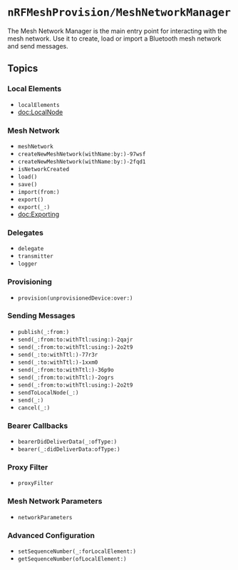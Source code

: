 # ``nRFMeshProvision/MeshNetworkManager``

The Mesh Network Manager is the main entry point for interacting with the mesh network.
Use it to create, load or import a Bluetooth mesh network and send messages. 

## Topics

### Local Elements

- ``localElements``
- <doc:LocalNode>

### Mesh Network

- ``meshNetwork``
- ``createNewMeshNetwork(withName:by:)-97wsf``
- ``createNewMeshNetwork(withName:by:)-2fqd1``
- ``isNetworkCreated``
- ``load()``
- ``save()``
- ``import(from:)``
- ``export()``
- ``export(_:)``
- <doc:Exporting>

### Delegates

- ``delegate``
- ``transmitter``
- ``logger``

### Provisioning

- ``provision(unprovisionedDevice:over:)``

### Sending Messages

- ``publish(_:from:)``
- ``send(_:from:to:withTtl:using:)-2qajr``
- ``send(_:from:to:withTtl:using:)-2o2t9``
- ``send(_:to:withTtl:)-77r3r``
- ``send(_:to:withTtl:)-1xxm0``
- ``send(_:from:to:withTtl:)-36p9o``
- ``send(_:from:to:withTtl:)-2ogrs``
- ``send(_:from:to:withTtl:using:)-2o2t9``
- ``sendToLocalNode(_:)``
- ``send(_:)``
- ``cancel(_:)``

### Bearer Callbacks

- ``bearerDidDeliverData(_:ofType:)``
- ``bearer(_:didDeliverData:ofType:)``

### Proxy Filter

- ``proxyFilter``

### Mesh Network Parameters

- ``networkParameters``

### Advanced Configuration

- ``setSequenceNumber(_:forLocalElement:)``
- ``getSequenceNumber(ofLocalElement:)``
